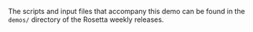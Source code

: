 The scripts and input files that accompany this demo can be found in the 
`demos/` directory of the Rosetta weekly releases.

